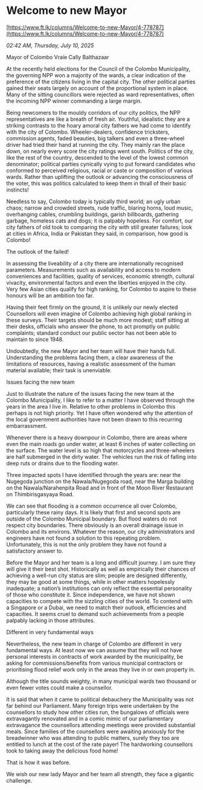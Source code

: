 # Welcome to new Mayor

[https://www.ft.lk/columns/Welcome-to-new-Mayor/4-778787](https://www.ft.lk/columns/Welcome-to-new-Mayor/4-778787)

*02:42 AM, Thursday, July 10, 2025*

Mayor of Colombo Vraie Cally Balthazaar

At the recently held elections for the Council of the Colombo Municipality, the governing NPP won a majority of the wards, a clear indication of the preference of the citizens living in the capital city. The other political parties gained their seats largely on account of the proportional system in place. Many of the sitting councillors were rejected as ward representatives, often the incoming NPP winner commanding a large margin.

Being newcomers to the mouldy corridors of our city politics, the NPP representatives are like a breath of fresh air. Youthful, idealistic they are a striking contrasts to the hoary amoral city fathers we had come to identify with the city of Colombo. Wheeler-dealers, confidence tricksters, commission agents, faded beauties, big talkers and even a three-wheel driver had tried their hand at running the city. They mainly ran the place down, on nearly every score the city ratings went south. Politics of the city, like the rest of the country, descended to the level of the lowest common denominator; political parties cynically vying to put forward candidates who conformed to perceived religious, racial or caste or composition of various wards. Rather than uplifting the outlook or advancing the consciousness of the voter, this was politics calculated to keep them in thrall of their basic instincts!

Needless to say, Colombo today is typically third world; an ugly urban chaos; narrow and crowded streets, rude traffic, blaring horns, loud music, overhanging cables, crumbling buildings, garish billboards, gathering garbage, homeless cats and dogs; it is palpably hopeless. For comfort, our city fathers of old took to comparing the city with still greater failures; look at cities in Africa, India or Pakistan they said, in comparison, how good is Colombo!

The outlook of the failed!

In assessing the liveability of a city there are internationally recognised parameters. Measurements such as availability and access to modern conveniences and facilities, quality of services, economic strength, cultural vivacity, environmental factors and even the liberties enjoyed in the city. Very few Asian cities qualify for high ranking, for Colombo to aspire to these honours will be an ambition too far.

Having their feet firmly on the ground, it is unlikely our newly elected Counsellors will even imagine of Colombo achieving high global ranking in these surveys. Their targets should be much more modest; staff sitting at their desks, officials who answer the phone, to act promptly on public complaints; standard conduct our public sector has not been able to maintain to since 1948.

Undoubtedly, the new Mayor and her team will have their hands full. Understanding the problems facing them, a clear awareness of the limitations of resources, having a realistic assessment of the human material available; their task is unenviable.

Issues facing the new team

Just to illustrate the nature of the issues facing the new team at the Colombo Municipality, I like to refer to a matter I have observed through the years in the area I live in. Relative to other problems in Colombo this perhaps is not high priority. Yet I have often wondered why the attention of the local government authorities have not been drawn to this recurring embarrassment.

Whenever there is a heavy downpour in Colombo, there are areas where even the main roads go under water, at least 6 inches of water collecting on the surface. The water level is so high that motorcycles and three-wheelers are half submerged in the dirty water. The vehicles run the risk of falling into deep ruts or drains due to the flooding water.

Three impacted spots I have identified through the years are: near the Nugegoda junction on the Nawala/Nugegoda road, near the Marga building on the Nawala/Narahenpita Road and in front of the Moon River Restaurant on Thimbirisgasyaya Road.

We can see that flooding is a common occurrence all over Colombo, particularly these rainy days. It is likely that first and second spots are outside of the Colombo Municipal boundary. But flood waters do not respect city boundaries. There obviously is an overall drainage issue in Colombo and its environs. Whatever the reason, our city administrators and engineers have not found a solution to this repeating problem. Unfortunately, this is not the only problem they have not found a satisfactory answer to.

Before the Mayor and her team is a long and difficult journey. I am sure they will give it their best shot. Historically as well as empirically their chances of achieving a well-run city status are slim; people are designed differently, they may be good at some things, while in other matters hopelessly inadequate; a nation’s institutions can only reflect the essential personality of those who constitute it. Since independence, we have not shown capacities to compete with the sizzling cities of the world. To contend with a Singapore or a Dubai, we need to match their outlook, efficiencies and capacities. It seems cruel to demand such achievements from a people palpably lacking in those attributes.

Different in very fundamental ways

Nevertheless, the new team in charge of Colombo are different in very fundamental ways. At least now we can assume that they will not have personal interests in contracts of work awarded by the municipality, be asking for commissions/benefits from various municipal contractors or prioritising flood relief work only in the areas they live in or own property in.

Although the title sounds weighty, in many municipal wards two thousand or even fewer votes could make a counsellor.

It is said that when it came to political debauchery the Municipality was not far behind our Parliament. Many foreign trips were undertaken by the counsellors to study how other cities run, the bungalows of officials were extravagantly renovated and in a comic mimic of our parliamentary extravagance the counsellors attending meetings were provided substantial meals. Since families of the counsellors were awaiting anxiously for the breadwinner who was attending to public matters, surely they too are entitled to lunch at the cost of the rate payer! The hardworking counsellors took to taking away the delicious food home!

That is how it was before.

We wish our new lady Mayor and her team all strength, they face a gigantic challenge.

